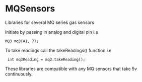# MQSensors
Libraries for several MQ series gas sensors

Initiate by passing in analog and digital pin i.e

<code>MQ3 mq3(A1, 7);</code>

To take readings call the takeReadings() function i.e

<code>  int mq3Reading = mq3.takeReading(); </code>

These libraries are compatible with any MQ sensors that take 5v continuously.
